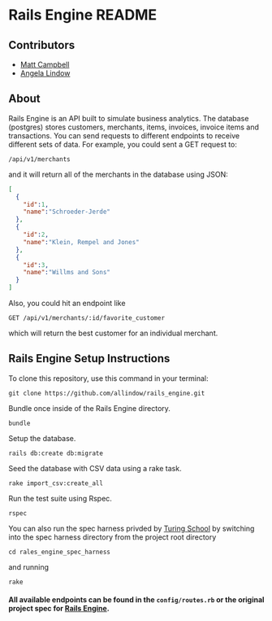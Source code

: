 # Rails Engine README

## Contributors
* [Matt Campbell](https://github.com/matthewecampbell)
* [Angela Lindow](https://github.com/allindow)

## About
Rails Engine is an API built to simulate business analytics.  The database (postgres) stores customers, merchants, items, invoices, invoice items and transactions.  You can send requests to different endpoints to receive different sets of data.  For example, you could sent a GET request to:

```
/api/v1/merchants
```
and it will return all of the merchants in the database using JSON:

``` json
[
  {
    "id":1,
    "name":"Schroeder-Jerde"
  },
  {
    "id":2,
    "name":"Klein, Rempel and Jones"
  },
  {
    "id":3,
    "name":"Willms and Sons"
  }
]
```

Also, you could hit an endpoint like

```
GET /api/v1/merchants/:id/favorite_customer
```
which will return the best customer for an individual merchant.


## Rails Engine Setup Instructions

To clone this repository, use this command in your terminal:
```
git clone https://github.com/allindow/rails_engine.git
```
Bundle once inside of the Rails Engine directory.
```
bundle
```
Setup the database.
```
rails db:create db:migrate
```
Seed the database with CSV data using a rake task.
```
rake import_csv:create_all
```
Run the test suite using Rspec.
```
rspec
```
You can also run the spec harness privded by [Turing School](https://github.com/turingschool) by switching into the spec harness directory from the project root directory
```
cd rales_engine_spec_harness
```
and running
```
rake
```

#### All available endpoints can be found in the ```config/routes.rb``` or the original project spec for [Rails Engine](https://github.com/turingschool/lesson_plans/blob/master/ruby_03-professional_rails_applications/rails_engine.md).
